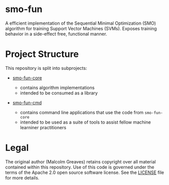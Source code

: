# smo-fun
A efficient implementation of the Sequential Minimal Optimization (SMO) algorithm for training Support Vector Machines (SVMs). Exposes training behavior in a side-effect free, functional manner.

# Project Structure

This repository is split into subprojects:

* [smo-fun-core](https://github.com/malcolmgreaves/smo-fun/tree/master/smo-fun-core)
  * contains algorithm implementations
  * intended to be consumed as a library
  
* [smo-fun-cmd](https://github.com/malcolmgreaves/smo-fun/tree/master/smo-fun-cmd)
  * contains command line applications that use the code from `smo-fun-core`
  * intended to be used as a suite of tools to assist fellow machine learniner practitioners

# Legal

The original author (Malcolm Greaves) retains copyright over all material contained within this repository. Use of this code is governed under the terms of the Apache 2.0 open source software license. See the [LICENSE](./LICENSE) file for more details.
